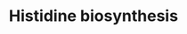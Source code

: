---
annotations:
- id: PW:0000002
  parent: classic metabolic pathway
  type: Pathway Ontology
  value: classic metabolic pathway
- id: PW:0001266
  parent: classic metabolic pathway
  type: Pathway Ontology
  value: histidine biosynthetic pathway
authors:
- M.Braymer
- MaintBot
- Christine Chichester
- Egonw
- Mkutmon
- Jeffrey Goessens
- Khanspers
- Eweitz
citedin: ''
communities: []
description: Histidine is synthesized from phosphoribosyl pyrophosphate (PRPP), which
  is produced in the pentose phosphate pathway. The first step in the pathway is the
  condensation of PRPP and ATP by ATP-phosphoribosyl transferase (HIS1). HIS4 then
  hydrolyzes phosphoribosyl-ATP, which produces phosphoribosyl-AMP (PRAMP). Next,
  HIS4 catalyzes the formation of phosphoribosylformiminoAICAR-phosphate, which is
  converted to phosphoribulosylformimino-AICAR-P by the HIS6 gene product. HIS7 splits
  phosphoribulosylformimino-AICAR-P to form d-erythro-imidazole-glycerol-phosphate.
  HIS3 forms imidazole acetol-phosphate releasing water. HIS5 then makes l-histidinol-phosphate,
  which is hydrolyzed by HIS2 making histidinol. HIS4 catalyzes the oxidation of l-histidinol
  to form l-histidinal. In the last step, l-histidinal is converted to l-histidine.  Description
  adapted from [Wikipedia](https://en.wikipedia.org/wiki/Histidine).
last-edited: 2025-09-17
ndex: null
organisms:
- Saccharomyces cerevisiae
redirect_from:
- /index.php/Pathway:WP514
- /instance/WP514
- /instance/WP514_r140591
revision: r140591
schema-jsonld:
- '@context': https://schema.org/
  '@id': https://wikipathways.github.io/pathways/WP514.html
  '@type': Dataset
  creator:
    '@type': Organization
    name: WikiPathways
  description: Histidine is synthesized from phosphoribosyl pyrophosphate (PRPP),
    which is produced in the pentose phosphate pathway. The first step in the pathway
    is the condensation of PRPP and ATP by ATP-phosphoribosyl transferase (HIS1).
    HIS4 then hydrolyzes phosphoribosyl-ATP, which produces phosphoribosyl-AMP (PRAMP).
    Next, HIS4 catalyzes the formation of phosphoribosylformiminoAICAR-phosphate,
    which is converted to phosphoribulosylformimino-AICAR-P by the HIS6 gene product.
    HIS7 splits phosphoribulosylformimino-AICAR-P to form d-erythro-imidazole-glycerol-phosphate.
    HIS3 forms imidazole acetol-phosphate releasing water. HIS5 then makes l-histidinol-phosphate,
    which is hydrolyzed by HIS2 making histidinol. HIS4 catalyzes the oxidation of
    l-histidinol to form l-histidinal. In the last step, l-histidinal is converted
    to l-histidine.  Description adapted from [Wikipedia](https://en.wikipedia.org/wiki/Histidine).
  keywords:
  - 2-oxoglutarate
  - AICAR
  - ATP
  - D-erythro-imidazole-glycerol-phosphate
  - HIS1
  - HIS2
  - HIS3
  - HIS4
  - HIS5
  - HIS6
  - HIS7
  - Histidinal
  - Histidinol
  - H⁺
  - H₂O
  - L-glutamate
  - L-glutamine
  - L-histidine
  - L-histidinol phosphate
  - NAD
  - NADH
  - PRPP
  - Phosphoribosyl-AMP
  - Phosphoribosyl-ATP
  - Phosphoribosylformimino-AICAR-Phosphate
  - Phosphoribulosylformimino-AICAR-P
  - imidazole acetol-phosphate
  - phosphate
  - pyrophosphate
  license: CC0
  name: Histidine biosynthesis
seo: CreativeWork
title: Histidine biosynthesis
wpid: WP514
---